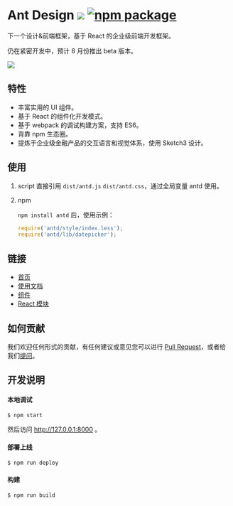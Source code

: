 # Ant Design [![](https://travis-ci.org/ant-design/ant-design.svg)](https://travis-ci.org/ant-design/ant-design) [![npm package](https://img.shields.io/npm/v/antd.svg?style=flat-square)](https://www.npmjs.org/package/antd)

下一个设计&前端框架，基于 React 的企业级前端开发框架。

仍在紧密开发中，预计 8 月份推出 beta 版本。

![](https://t.alipayobjects.com/images/rmsweb/T11aVgXc4eXXXXXXXX.svg)


## 特性

- 丰富实用的 UI 组件。
- 基于 React 的组件化开发模式。
- 基于 webpack 的调试构建方案，支持 ES6。
- 背靠 npm 生态圈。
- 提炼于企业级金融产品的交互语言和视觉体系，使用 Sketch3 设计。

## 使用

1. script 直接引用 `dist/antd.js` `dist/antd.css`，通过全局变量 antd 使用。

2. npm

   `npm install antd` 后，使用示例：

   ```js
   require('antd/style/index.less');
   require('antd/lib/datepicker');
   ```

## 链接

- [首页](http://ant.design/)
- [使用文档](http://ant.design/docs/introduce)
- [组件](http://ant.design/components/)
- [React 模块](http://react-component.github.io/)


## 如何贡献

我们欢迎任何形式的贡献，有任何建议或意见您可以进行 [Pull Request](https://github.com/ant-design/ant-design/pulls)，或者给我们[提问](https://github.com/ant-design/ant-design/issues)。


## 开发说明

#### 本地调试

```bash
$ npm start
```

然后访问 http://127.0.0.1:8000 。

#### 部署上线

```bash
$ npm run deploy
```

#### 构建

```bash
$ npm run build
```
